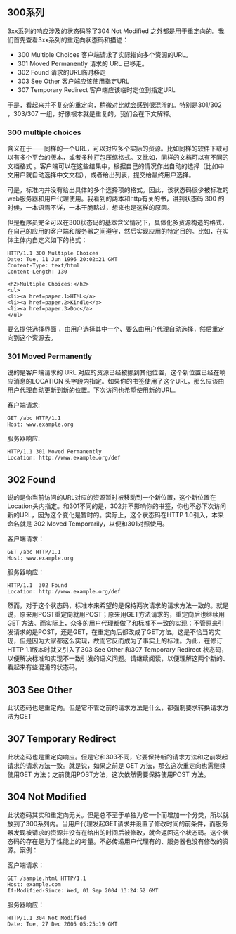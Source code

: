 
## 300系列

 3xx系列的响应涉及的状态码除了304 Not Modified 之外都是用于重定向的。我们首先查看3xx系列的重定向状态码和描述：

- 300    Multiple Choices     客户端请求了实际指向多个资源的URL。
- 301    Moved Permanently 请求的 URL 已移走。
- 302    Found               请求的URL临时移走
- 303    See Other              客户端应该使用指定URL 
- 307    Temporary Redirect 客户端应该临时定位到指定URL

于是，看起来并不复杂的重定向，稍微对比就会感到很混淆的。特别是301/302 ，303/307 一组，好像根本就是重复的。我们会在下文解释。

### 300 multiple choices
 
含义在于——同样的一个URL，可以对应多个实际的资源。比如同样的软件下载可以有多个平台的版本，或者多种打包压缩格式。又比如，同样的文档可以有不同的文档格式 。客户端可以在这些结果中，根据自己的情况作出自动的选择（比如中文用户就自动选择中文文档），或者给出列表，提交给最终用户选择。

可是，标准内并没有给出具体的多个选择项的格式。因此，该状态码很少被标准的web服务器和用户代理使用。我看到的两本和http有关的书，讲到状态码 300 的时候，一本语焉不详，一本干脆略过，想来也是这样的原因。

但是程序员完全可以在300状态码的基本含义情况下，具体化多资源构造的格式，在自己的应用的客户端和服务器之间遵守，然后实现应用的特定目的。比如，在实体主体内自定义如下的格式：

    HTTP/1.1 300 Multiple Choices
    Date: Tue, 11 Jun 1996 20:02:21 GMT
    Content-Type: text/html
    Content-Length: 130

    <h2>Multiple Choices:</h2>
    <ul>
    <li><a href=paper.1>HTML</a>
    <li><a href=paper.2>Kindle</a>
    <li><a href=paper.3>Doc</a>
    </ul>

要么提供选择界面 ，由用户选择其中一个、要么由用户代理自动选择，然后重定向到这个资源去。

### 301 Moved Permanently 

说的是客户端请求的 URL 对应的资源已经被挪到其他位置，这个新位置已经在响应消息的LOCATION 头字段内指定。如果你的书签使用了这个URL，那么应该由用户代理自动更新到新的位置。下次访问也希望使用新的URL。

客户端请求:

    GET /abc HTTP/1.1
    Host: www.example.org

服务器响应:

    HTTP/1.1 301 Moved Permanently
    Location: http://www.example.org/def



## 302 Found 

说的是你当前访问的URL对应的资源暂时被移动到一个新位置，这个新位置在Location头内指定。和301不同的是，302并不影响你的书签，你也不必下次访问新的URL，因为这个变化是暂时的。实际上，这个状态码在HTTP 1.0引入，本来命名就是 302 Moved Temporarily，以便和301对照使用。

客户端请求：

    GET /abc HTTP/1.1
    Host: www.example.org

服务器响应：

    HTTP/1.1  302 Found
    Location: http://www.example.org/def


然而，对于这个状态码，标准本来希望的是保持两次请求的请求方法一致的。就是说，原来用POST重定向就用POST；原来用GET方法请求的，重定向后也继续用 GET 方法。而实际上，众多的用户代理都做了和标准不一致的实现：不管原来引发请求的是POST，还是GET，在重定向后都改成了GET方法。这是不恰当的实现，但是因为大家都这么实现，故而它反而成为了事实上的标准。为此，在修订 HTTP 1.1版本时就又引入了303  See Other 和307  Temporary Redirect 状态码，以便解决标准和实现不一致引发的语义问题。请继续阅读，以便理解这两个新的、看起来有些混淆的状态码。

## 303  See Other 

此状态码也是重定向。但是它不管之前的请求方法是什么，都强制要求转换请求方法为GET

## 307  Temporary Redirect 

此状态码也是重定向响应。但是它和303不同，它要保持新的请求方法和之前发起请求的请求方法一致。就是说，如果之前是 GET 方法，那么这次重定向也需继续使用GET 方法；之前使用POST方法，这次依然需要保持使用POST 方法。

## 304 Not Modified

此状态码其实和重定向无关。但是总不至于单独为它一个而增加一个分类，所以就放到了300系列内。当用户代理发起GET请求并设置了修改时间的前条件，而服务器发现被请求的资源并没有在给出的时间后被修改，就会返回这个状态码。这个状态码的存在是为了性能上的考量。不必传递用户代理有的、服务器也没有修改的资源。案例：

客户端请求：

    GET /sample.html HTTP/1.1
    Host: example.com
    If-Modified-Since: Wed, 01 Sep 2004 13:24:52 GMT

服务器响应：

    HTTP/1.1 304 Not Modified
    Date: Tue, 27 Dec 2005 05:25:19 GMT 
 